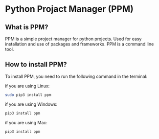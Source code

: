 # Python Projact Manager (PPM)
## What is PPM?
PPM is a simple project manager for python projects. Used for easy installation and use of packages and frameworks. PPM is a command line tool.
## How to install PPM?
To install PPM, you need to run the following command in the terminal:

if you are using Linux:
```bash
sudo pip3 install ppm
```
if you are using Windows:
```bash
pip3 install ppm
```
if you are using Mac:
```bash
pip3 install ppm
```
